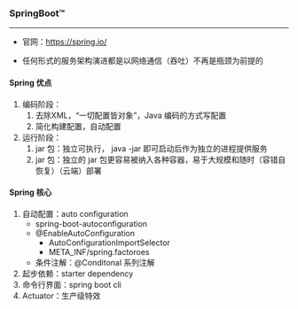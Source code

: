### SpringBoot™

---

- 官网：https://spring.io/

- 任何形式的服务架构演进都是以网络通信（吞吐）不再是瓶颈为前提的

#### Spring 优点

1. 编码阶段：
   1. 去除XML，“一切配置皆对象”，Java 编码的方式写配置
   2. 简化构建配置，自动配置
2. 运行阶段：
   1. jar 包：独立可执行， java -jar 即可启动后作为独立的进程提供服务
   2. jar 包：独立的 jar 包更容易被纳入各种容器，易于大规模和随时（容错自恢复）（云端）部署

#### Spring 核心

1. 自动配置：auto configuration  
   - spring-boot-autoconfiguration
   - @EnableAutoConfiguration
     - AutoConfigurationImportSelector
     - META_INF/spring.factoroes
   - 条件注解：@Conditonal 系列注解
2. 起步依赖：starter dependency
3. 命令行界面：spring boot cli
4. Actuator：生产级特效

